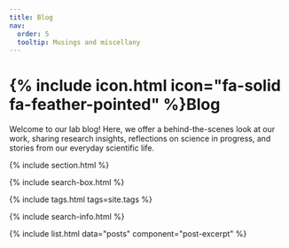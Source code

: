 ```yaml
---
title: Blog
nav:
  order: 5
  tooltip: Musings and miscellany
---
```


# {% include icon.html icon="fa-solid fa-feather-pointed" %}Blog

Welcome to our lab blog! Here, we offer a behind-the-scenes look at our work, sharing research insights, reflections on science in progress, and stories from our everyday scientific life.

{% include section.html %}

{% include search-box.html %}

{% include tags.html tags=site.tags %}

{% include search-info.html %}

{% include list.html data="posts" component="post-excerpt" %}
